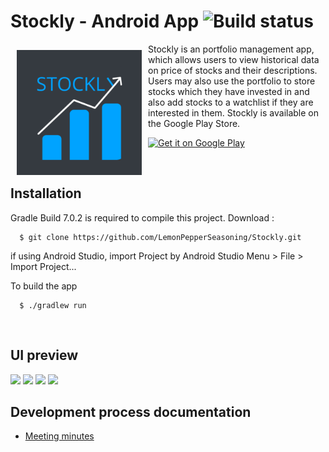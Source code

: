 # Stockly - Android App ![Build status](https://github.com/LemonPepperSeasoning/Stockly/actions/workflows/android.yml/badge.svg)

<img src="/readme/stockly-google-play.png" align="left"
width="200" hspace="10" vspace="10">

Stockly is an portfolio management app, which allows users to view historical data on price of stocks and their descriptions. 
Users may also use the portfolio to store stocks which they have invested in and also add stocks to a watchlist if they are interested in them.
Stockly is available on the Google Play Store.

<p align="left">
<a href="">
    <img alt="Get it on Google Play"
        height="80"
        src="https://play.google.com/intl/en_us/badges/images/generic/en_badge_web_generic.png" />
</a>  
</p>


&nbsp;
## Installation
Gradle Build 7.0.2 is required to compile this project.
Download : 
```
  $ git clone https://github.com/LemonPepperSeasoning/Stockly.git
```
if using Android Studio, import Project by Android Studio Menu > File > Import Project...

To build the app
```
  $ ./gradlew run
```
&nbsp;

## UI preview
<img src="https://user-images.githubusercontent.com/62321081/138582771-0c1d8100-f8ef-4c30-8cce-1da8a2f83b7c.png" width="200"> <img src="https://user-images.githubusercontent.com/62321081/138582802-fae92336-84a2-4d2e-966d-f66c4c9f8d4b.png" width="200"> <img src="https://user-images.githubusercontent.com/62321081/138582832-c507ad1f-1273-4bda-853b-4fb3583a1226.png" width="200"> <img src="https://user-images.githubusercontent.com/62321081/138582861-b0a12686-3fda-47b6-8ba1-e2debc123efd.png" width="200">


## Development process documentation
- [Meeting minutes](https://github.com/SoftEng306-2021/project-2-project-2-team-15/wiki/Meeting-minutes)

